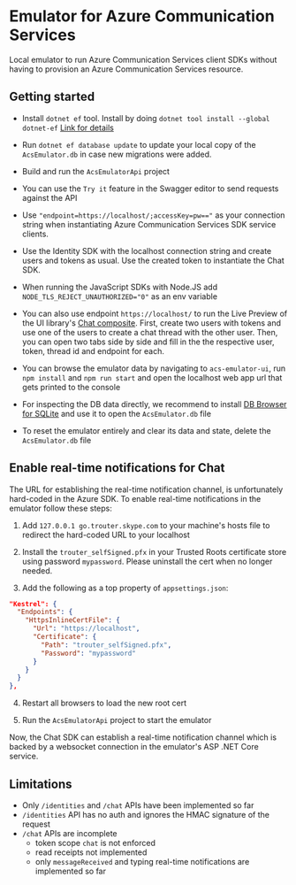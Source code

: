 # Emulator for Azure Communication Services
Local emulator to run Azure Communication Services client SDKs without having to provision an Azure Communication Services resource.

## Getting started

* Install `dotnet ef` tool. Install by doing `dotnet tool install --global dotnet-ef` [Link for details](https://docs.microsoft.com/en-us/ef/core/cli/dotnet)

* Run `dotnet ef database update` to update your local copy of the `AcsEmulator.db` in case new migrations were added.

* Build and run the `AcsEmulatorApi` project

* You can use the `Try it` feature in the Swagger editor to send requests against the API

* Use `"endpoint=https://localhost/;accessKey=pw=="` as your connection string when instantiating Azure Communication Services SDK service clients.

* Use the Identity SDK with the localhost connection string and create users and tokens as usual. Use the created token to instantiate the Chat SDK.

* When running the JavaScript SDKs with Node.JS add `NODE_TLS_REJECT_UNAUTHORIZED="0"` as an env variable

* You can also use endpoint `https://localhost/` to run the Live Preview of the UI library's [Chat composite](https://azure.github.io/communication-ui-library/?path=/story/composites-chat-joinexistingchatthread--join-existing-chat-thread). First, create two users with tokens and use one of the users to create a chat thread with the other user. Then, you can open two tabs side by side and fill in the the respective user, token, thread id and endpoint for each.

* You can browse the emulator data by navigating to `acs-emulator-ui`, run `npm install` and `npm run start` and open the localhost web app url that gets printed to the console

* For inspecting the DB data directly, we recommend to install [DB Browser for SQLite](https://sqlitebrowser.org/) and use it to open the `AcsEmulator.db` file

* To reset the emulator entirely and clear its data and state, delete the `AcsEmulator.db` file


## Enable real-time notifications for Chat

The URL for establishing the real-time notification channel, is unfortunately hard-coded in the Azure SDK. To enable real-time notifications in the emulator follow these steps:

1. Add `127.0.0.1 go.trouter.skype.com` to your machine's hosts file to redirect the hard-coded URL to your localhost

1. Install the `trouter_selfSigned.pfx` in your Trusted Roots certificate store using password `mypassword`. Please uninstall the cert when no longer needed.

1. Add the following as a top property of `appsettings.json`:
```json
"Kestrel": {
  "Endpoints": {
    "HttpsInlineCertFile": {
      "Url": "https://localhost",
      "Certificate": {
        "Path": "trouter_selfSigned.pfx",
        "Password": "mypassword"
      }
    }
  }
},
```
4. Restart all browsers to load the new root cert

5. Run the `AcsEmulatorApi` project to start the emulator

Now, the Chat SDK can establish a real-time notification channel which is backed by a websocket connection in the emulator's ASP .NET Core service.

## Limitations

* Only `/identities` and `/chat` APIs have been implemented so far
* `/identities` API has no auth and ignores the HMAC signature of the request
* `/chat` APIs are incomplete
  * token scope `chat` is not enforced
  * read receipts not implemented
  * only `messageReceived` and typing real-time notifications are implemented so far
